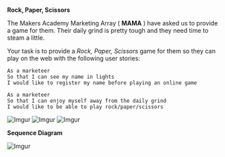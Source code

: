 **Rock, Paper, Scissors**

The Makers Academy Marketing Array ( **MAMA** ) have asked us to provide a game for them. Their daily grind is pretty tough and they need time to steam a little.

Your task is to provide a _Rock, Paper, Scissors_ game for them so they can play on the web with the following user stories:

```
As a marketeer
So that I can see my name in lights
I would like to register my name before playing an online game

As a marketeer
So that I can enjoy myself away from the daily grind
I would like to be able to play rock/paper/scissors
```
![Imgur](https://i.imgur.com/A4ormi5.png)
![Imgur](https://i.imgur.com/XaK1afz.png)
![Imgur](https://i.imgur.com/x37MxNn.png)

**Sequence Diagram**

![Imgur](https://i.imgur.com/IIyx8xE.png)
